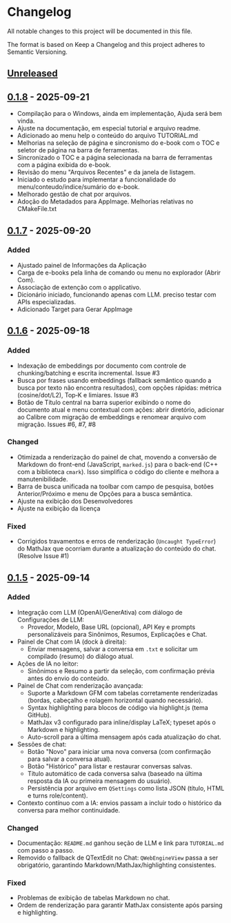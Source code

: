 # Changelog

All notable changes to this project will be documented in this file.

The format is based on Keep a Changelog and this project adheres to Semantic Versioning.

## [Unreleased]

## [0.1.8] - 2025-09-21

- Compilação para o Windows, ainda em implementação, Ajuda será bem vinda.
- Ajuste na documentação, em especial tutorial e arquivo readme.
- Adicionado ao menu help o conteúdo do arquivo TUTORIAL.md
- Melhorias na seleção de página e sincronismo do e-book com o TOC e seletor de página na barra de ferramentas. 
- Sincronizado o TOC e a página selecionada na barra de ferramentas com a página exibida do e-book.
- Revisão do menu "Arquivos Recentes" e da janela de listagem.
- Iniciado o estudo para implementar a funcionalidade do menu/conteudo/indice/sumário do e-book.
- Melhorado gestão de chat por arquivos.
- Adoção do Metadados para AppImage. Melhorias relativas no CMakeFile.txt

## [0.1.7] - 2025-09-20

### Added
- Ajustado painel de Informações da Aplicação
- Carga de e-books pela linha de comando ou menu no explorador (Abrir Com).
- Associação de extenção com o applicativo.
- Dicionário iniciado, funcionando apenas com LLM. preciso testar com APIs especializadas.
- Adicionado Target para Gerar AppImage

## [0.1.6] - 2025-09-18

### Added
- Indexação de embeddings por documento com controle de chunking/batching e escrita incremental. Issue #3
- Busca por frases usando embeddings (fallback semântico quando a busca por texto não encontra resultados), com opções rápidas: métrica (cosine/dot/L2), Top‑K e limiares. Issue #3
- Botão de Título central na barra superior exibindo o nome do documento atual e menu contextual com ações: abrir diretório, adicionar ao Calibre com migração de embeddings e renomear arquivo com migração. Issues #6, #7, #8


### Changed
- Otimizada a renderização do painel de chat, movendo a conversão de Markdown do front-end (JavaScript, `marked.js`) para o back-end (C++ com a biblioteca `cmark`). Isso simplifica o código do cliente e melhora a manutenibilidade.
- Barra de busca unificada na toolbar com campo de pesquisa, botões Anterior/Próximo e menu de Opções para a busca semântica.
- Ajuste na exibição dos Desenvolvedores
- Ajuste na exibição da licença

### Fixed
- Corrigidos travamentos e erros de renderização (`Uncaught TypeError`) do MathJax que ocorriam durante a atualização do conteúdo do chat. (Resolve Issue #1)

## [0.1.5] - 2025-09-14

### Added
- Integração com LLM (OpenAI/GenerAtiva) com diálogo de Configurações de LLM:
  - Provedor, Modelo, Base URL (opcional), API Key e prompts personalizáveis para Sinônimos, Resumos, Explicações e Chat.
- Painel de Chat com IA (dock à direita):
  - Enviar mensagens, salvar a conversa em `.txt` e solicitar um compilado (resumo) do diálogo atual.
- Ações de IA no leitor:
  - Sinônimos e Resumo a partir da seleção, com confirmação prévia antes do envio do conteúdo.
- Painel de Chat com renderização avançada:
  - Suporte a Markdown GFM com tabelas corretamente renderizadas (bordas, cabeçalho e rolagem horizontal quando necessário).
  - Syntax highlighting para blocos de código via highlight.js (tema GitHub).
  - MathJax v3 configurado para inline/display LaTeX; typeset após o Markdown e highlighting.
  - Auto-scroll para a última mensagem após cada atualização do chat.
- Sessões de chat:
  - Botão "Novo" para iniciar uma nova conversa (com confirmação para salvar a conversa atual).
  - Botão "Histórico" para listar e restaurar conversas salvas.
  - Título automático de cada conversa salva (baseado na última resposta da IA ou primeira mensagem do usuário).
  - Persistência por arquivo em `QSettings` como lista JSON (título, HTML e turns role/content).
- Contexto contínuo com a IA: envios passam a incluir todo o histórico da conversa para melhor continuidade.

### Changed
- Documentação: `README.md` ganhou seção de LLM e link para `TUTORIAL.md` com passo a passo.
- Removido o fallback de QTextEdit no Chat: `QWebEngineView` passa a ser obrigatório, garantindo Markdown/MathJax/highlighting consistentes.

### Fixed
- Problemas de exibição de tabelas Markdown no chat.
- Ordem de renderização para garantir MathJax consistente após parsing e highlighting.

[Unreleased]: https://github.com/RapportTecnologia/GenAi-E-Book-Reader/compare/v0.1.8...HEAD
[0.1.8]: https://github.com/RapportTecnologia/GenAi-E-Book-Reader/releases/tag/v0.1.8
[0.1.7]: https://github.com/RapportTecnologia/GenAi-E-Book-Reader/releases/tag/v0.1.7
[0.1.6]: https://github.com/RapportTecnologia/GenAi-E-Book-Reader/releases/tag/v0.1.6
[0.1.5]: https://github.com/RapportTecnologia/GenAi-E-Book-Reader/releases/tag/v0.1.5
